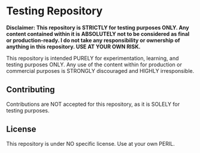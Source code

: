 # Testing Repository

**Disclaimer: This repository is STRICTLY for testing purposes ONLY. Any content contained within it is ABSOLUTELY not to be considered as final or production-ready. I do not take any responsibility or ownership of anything in this repository. USE AT YOUR OWN RISK.**

This repository is intended PURELY for experimentation, learning, and testing purposes ONLY. Any use of the content within for production or commercial purposes is STRONGLY discouraged and HIGHLY irresponsible.


## Contributing
Contributions are NOT accepted for this repository, as it is SOLELY for testing purposes.

## License
This repository is under NO specific license. Use at your own PERIL.
